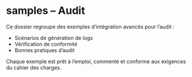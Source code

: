 # samples – Audit

Ce dossier regroupe des exemples d’intégration avancés pour l’audit :
- Scénarios de génération de logs
- Vérification de conformité
- Bonnes pratiques d’audit

Chaque exemple est prêt à l’emploi, commenté et conforme aux exigences du cahier des charges.
